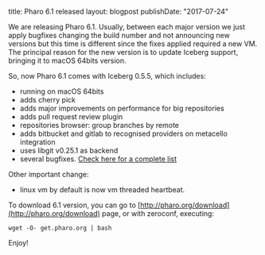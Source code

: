 title: Pharo 6.1 released
layout: blogpost
publishDate: "2017-07-24"

We are releasing Pharo 6.1. 
Usually, between each major version we just apply bugfixes changing the build number and not announcing new versions but this time is different since the fixes applied required a new VM. 
The principal reason for the new version is to update Iceberg support, bringing it to macOS 64bits version. 

So, now Pharo 6.1 comes with Iceberg 0.5.5, which includes: 

- running on macOS 64bits
- adds cherry pick 
- adds major improvements on performance for big repositories
- adds pull request review plugin
- repositories browser: group branches by remote
- adds bitbucket and gitlab to recognised providers on metacello integration
- uses libgit v0.25.1 as backend
- several bugfixes. [Check here for a complete list](http://files.pharo.org/media/ChangeLog61.txt)


Other important change: 

- linux vm by default is now vm threaded heartbeat. 


To download 6.1 version, you can go to [http://pharo.org/download](http://pharo.org/download) page, or with zeroconf, executing: 

```
wget -O- get.pharo.org | bash
```


Enjoy!